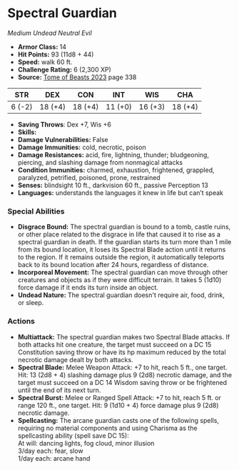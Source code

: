 # Spectral Guardian

*Medium* *Undead* *Neutral Evil*

- **Armor Class:** 14
- **Hit Points:** 93 (11d8 + 44)
- **Speed:** walk 60 ft.
- **Challenge Rating:** 6 (2,300 XP)
- **Source:** [Tome of Beasts 2023](https://koboldpress.com/kpstore/product/tome-of-beasts-1-2023-edition/) page 338

| STR | DEX | CON | INT | WIS | CHA |
| --- | --- | --- | --- | --- | --- |
| 6 (-2) | 18 (+4) | 18 (+4) | 11 (+0) | 16 (+3) | 18 (+4) |

- **Saving Throws**: Dex +7, Wis +6
- **Skills:** 
- **Damage Vulnerabilities:** False
- **Damage Immunities:** cold, necrotic, poison
- **Damage Resistances:** acid, fire, lightning, thunder; bludgeoning, piercing, and slashing damage from nonmagical attacks
- **Condition Immunities:** charmed, exhaustion, frightened, grappled, paralyzed, petrified, poisoned, prone, restrained
- **Senses:** blindsight 10 ft., darkvision 60 ft., passive Perception 13
- **Languages:** understands the languages it knew in life but can’t speak

### Special Abilities

- **Disgrace Bound:** The spectral guardian is bound to a tomb, castle ruins, or other place related to the disgrace in life that caused it to rise as a spectral guardian in death. If the guardian starts its turn more than 1 mile from its bound location, it loses its Spectral Blade action until it returns to the region. If it remains outside the region, it automatically teleports back to its bound location after 24 hours, regardless of distance.
- **Incorporeal Movement:** The spectral guardian can move through other creatures and objects as if they were difficult terrain. It takes 5 (1d10) force damage if it ends its turn inside an object.
- **Undead Nature:** The spectral guardian doesn't require air, food, drink, or sleep.

### Actions

- **Multiattack:** The spectral guardian makes two Spectral Blade attacks. If both attacks hit one creature, the target must succeed on a DC 15 Constitution saving throw or have its hp maximum reduced by the total necrotic damage dealt by both attacks.
- **Spectral Blade:** Melee Weapon Attack: +7 to hit, reach 5 ft., one target. Hit: 13 (2d8 + 4) slashing damage plus 9 (2d8) necrotic damage, and the target must succeed on a DC 14 Wisdom saving throw or be frightened until the end of its next turn.
- **Spectral Burst:** Melee or Ranged Spell Attack: +7 to hit, reach 5 ft. or range 120 ft., one target. Hit: 9 (1d10 + 4) force damage plus 9 (2d8) necrotic damage.
- **Spellcasting:** The arcane guardian casts one of the following spells, requiring no material components and using Charisma as the spellcasting ability (spell save DC 15):<br>At will: dancing lights, fog cloud, minor illusion<br>3/day each: fear, slow<br>1/day each: arcane hand
